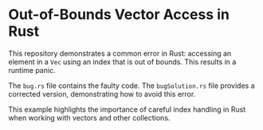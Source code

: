 # Out-of-Bounds Vector Access in Rust

This repository demonstrates a common error in Rust: accessing an element in a `Vec` using an index that is out of bounds.  This results in a runtime panic.

The `bug.rs` file contains the faulty code. The `bugSolution.rs` file provides a corrected version, demonstrating how to avoid this error.

This example highlights the importance of careful index handling in Rust when working with vectors and other collections.